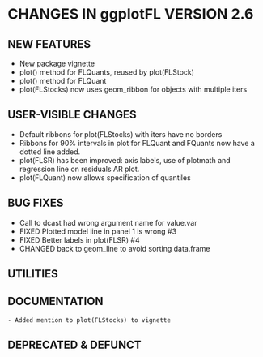 # CHANGES IN ggplotFL VERSION 2.6

## NEW FEATURES
- New package vignette
- plot() method for FLQuants, reused by plot(FLStock)
- plot() method for FLQuant
- plot(FLStocks) now uses geom_ribbon for objects with multiple iters

## USER-VISIBLE CHANGES 
- Default ribbons for plot(FLStocks) with iters have no borders
- Ribbons for 90% intervals in plot for FLQuant and FQuants now have a dotted line added.
- plot(FLSR) has been improved: axis labels, use of plotmath and regression line on residuals AR plot.
- plot(FLQuant) now allows specification of quantiles

## BUG FIXES
- Call to dcast had wrong argument name for value.var
- FIXED Plotted model line in panel 1 is wrong #3
- FIXED Better labels in plot(FLSR) #4
- CHANGED back to geom_line to avoid sorting data.frame

## UTILITIES

## DOCUMENTATION
	- Added mention to plot(FLStocks) to vignette

## DEPRECATED & DEFUNCT
